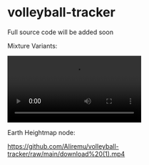 # volleyball-tracker

Full source code will be added soon

Mixture Variants:

![](https://github.com/Aliremu/volleyball-tracker/raw/main/download%20(1).mp4)


Earth Heightmap node:

https://github.com/Aliremu/volleyball-tracker/raw/main/download%20(1).mp4
